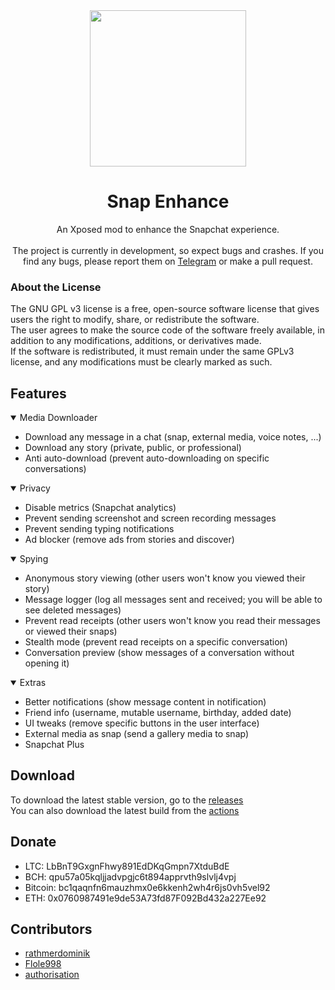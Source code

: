 <div align="center">
  <img src="https://raw.githubusercontent.com/rhunk/SnapEnhance/main/app/src/main/res/mipmap-xxxhdpi/launcher_icon_foreground.png" height="250" />
  
# Snap Enhance
An Xposed mod to enhance the Snapchat experience. <br/><br/>
The project is currently in development, so expect bugs and crashes. If you find any bugs, please report them on [Telegram](https://t.me/snapenhance) or make a pull request.
</div>


### About the License
The GNU GPL v3 license is a free, open-source software license that gives users the right to modify, share, or redistribute the software.<br/>
The user agrees to make the source code of the software freely available, in addition to any modifications, additions, or derivatives made. <br/>
If the software is redistributed, it must remain under the same GPLv3 license, and any modifications must be clearly marked as such.<br/>

## Features
<details open>
  <summary>Media Downloader</summary>

  - Download any message in a chat (snap, external media, voice notes, ...)
  - Download any story (private, public, or professional)
  - Anti auto-download (prevent auto-downloading on specific conversations)
</details>

<details open>
  <summary>Privacy</summary>

  - Disable metrics (Snapchat analytics)
  - Prevent sending screenshot and screen recording messages
  - Prevent sending typing notifications
  - Ad blocker (remove ads from stories and discover)
</details>

<details open>
  <summary>Spying</summary>

  - Anonymous story viewing (other users won't know you viewed their story)
  - Message logger (log all messages sent and received; you will be able to see deleted messages)
  - Prevent read receipts (other users won't know you read their messages or viewed their snaps)
  - Stealth mode (prevent read receipts on a specific conversation)
  - Conversation preview (show messages of a conversation without opening it)
</details>

<details open>
  <summary>Extras</summary>

  - Better notifications (show message content in notification)
  - Friend info (username, mutable username, birthday, added date)
  - UI tweaks (remove specific buttons in the user interface)
  - External media as snap (send a gallery media to snap)
  - Snapchat Plus
</details>

## Download 
To download the latest stable version, go to the [releases](https://github.com/rhunk/SnapEnhance/releases)<br/>
You can also download the latest build from the [actions](https://github.com/rhunk/SnapEnhance/actions)

## Donate
- LTC: LbBnT9GxgnFhwy891EdDKqGmpn7XtduBdE
- BCH: qpu57a05kqljjadvpgjc6t894apprvth9slvlj4vpj
- Bitcoin: bc1qaqnfn6mauzhmx0e6kkenh2wh4r6js0vh5vel92
- ETH: 0x0760987491e9de53A73fd87F092Bd432a227Ee92

## Contributors
- [rathmerdominik](https://github.com/rathmerdominik)
- [Flole998](https://github.com/Flole998)
- [authorisation](https://github.com/authorisation/)
